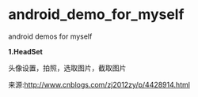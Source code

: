 # android_demo_for_myself
android demos for myself

**1.HeadSet**

头像设置，拍照，选取图片，截取图片

来源:<http://www.cnblogs.com/zj2012zy/p/4428914.html>